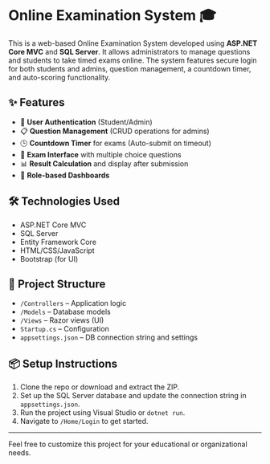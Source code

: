 # Online Examination System 🎓

This is a web-based Online Examination System developed using **ASP.NET Core MVC** and **SQL Server**. It allows administrators to manage questions and students to take timed exams online. The system features secure login for both students and admins, question management, a countdown timer, and auto-scoring functionality.

## ✨ Features

- 🔐 **User Authentication** (Student/Admin)
- 📋 **Question Management** (CRUD operations for admins)
- 🕒 **Countdown Timer** for exams (Auto-submit on timeout)
- 🧠 **Exam Interface** with multiple choice questions
- 📊 **Result Calculation** and display after submission
- 🔎 **Role-based Dashboards**

## 🛠️ Technologies Used

- ASP.NET Core MVC
- SQL Server
- Entity Framework Core
- HTML/CSS/JavaScript
- Bootstrap (for UI)

## 📂 Project Structure

- `/Controllers` – Application logic
- `/Models` – Database models
- `/Views` – Razor views (UI)
- `Startup.cs` – Configuration
- `appsettings.json` – DB connection string and settings

## 📦 Setup Instructions

1. Clone the repo or download and extract the ZIP.
2. Set up the SQL Server database and update the connection string in `appsettings.json`.
3. Run the project using Visual Studio or `dotnet run`.
4. Navigate to `/Home/Login` to get started.

---

Feel free to customize this project for your educational or organizational needs.

